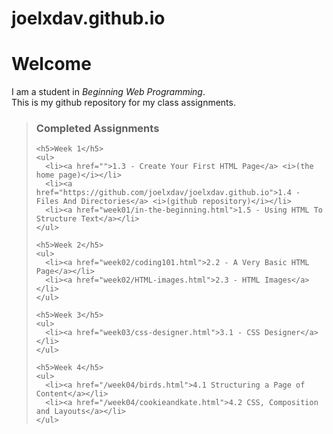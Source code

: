 # joelxdav.github.io

<h1>Welcome</h1>
<p>
    I am a student in <i>Beginning Web Programming</i>. 
    <br>This is my github repository for my class assignments.
</p>
 <blockquote>
    <h3>Completed Assignments</h3>

    <h5>Week 1</h5>
    <ul>
      <li><a href="">1.3 - Create Your First HTML Page</a> <i>(the home page)</i></li>
      <li><a href="https://github.com/joelxdav/joelxdav.github.io">1.4 - Files And Directories</a> <i>(github repository)</i></li>
      <li><a href="week01/in-the-beginning.html">1.5 - Using HTML To Structure Text</a></li>
    </ul>

    <h5>Week 2</h5>
    <ul>
      <li><a href="week02/coding101.html">2.2 - A Very Basic HTML Page</a></li>
      <li><a href="week02/HTML-images.html">2.3 - HTML Images</a></li>
    </ul>

    <h5>Week 3</h5>
    <ul>
      <li><a href="week03/css-designer.html">3.1 - CSS Designer</a></li>
    </ul>

    <h5>Week 4</h5>
    <ul>
      <li><a href="/week04/birds.html">4.1 Structuring a Page of Content</a></li>
      <li><a href="/week04/cookieandkate.html">4.2 CSS, Composition and Layouts</a></li>
    </ul>
  </blockquote>
